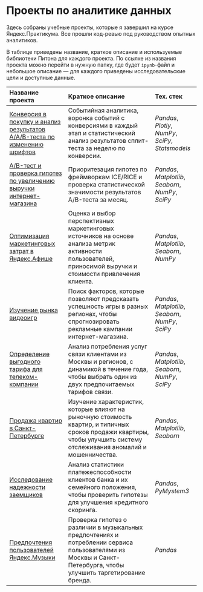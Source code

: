 # Проекты по аналитике данных
Здесь собраны учебные проекты, которые я завершил на курсе Яндекс.Практикума. Все прошли код-ревью под руководством опытных аналитиков.

В таблице приведены название, краткое описание и используемые библиотеки Питона для каждого проекта. По ссылке из названия проекта можно перейти в нужную папку, где будет `ipynb`-файл и небольшое описание — для каждого приведены исследовательские цели и доступные данные.

| Название проекта | Краткое описание | Тех. стек |
| :---------- | :------------------------------ | :-------------- |
| [Конверсия в покупку и анализ результатов A/A/B-теста по изменению шрифтов](./events-funnel-aab-test) | Событийная аналитика, воронка событий с конверсиями в каждый этап и статистический анализ результатов сплит-теста за неделю по конверсии. | *Pandas*, *Plotly*, *NumPy*, *SciPy*, *Statsmodels* |
| [A/B-тест и проверка гипотез по увеличению выручки интернет-магазина](./ab-hypothesis-testing) | Приоритезация гипотез по фреймворкам ICE/RICE и проверка статистической значимости результатов A/B-теста за месяц. | *Pandas*, *Matplotlib*, *Seaborn*, *NumPy*, *SciPy* |
| [Оптимизация маркетинговых затрат в Яндекс.Афише](./business-metrics-analysis) | Оценка и выбор перспективных маркетинговых источников на основе анализа метрик активности пользователей, приносимой выручки и стоимости привлечения клиента. | *Pandas*, *Matplotlib*, *Seaborn*, *NumPy* |
| [Изучение рынка видеоигр](./videogames-sales_pre-eda-sda) | Поиск факторов, которые позволяют предсказать успешность игры в разных регионах, чтобы спрогнозировать рекламные кампании интернет-магазина. | *Pandas*, *Matplotlib*, *Seaborn*, *NumPy*, *SciPy* |
| [Определение выгодного тарифа для телеком-компании](./telecom-tariffs_statistical-data-analysis) | Анализ потребления услуг связи клиентами из Москвы и регионов, с динамикой в течение года, чтобы выбрать один из двух предпочитаемых тарифов связи. | *Pandas*, *Matplotlib*, *Seaborn*, *NumPy*, *SciPy* |
| [Продажа квартир в Санкт-Петербурге](./real-estate_exploratory-data-analysis) | Изучение характеристик, которые влияют на рыночную стоимость квартир, и типичных сроков продажи квартиры, чтобы улучшить систему отслеживания аномалий и мошенничества. | *Pandas*, *Matplotlib*, *Seaborn* |
| [Исследование надежности заемщиков](./credit-scoring_data-pre-processing) | Анализ статистики платежеспособности клиентов банка и их семейного положения, чтобы проверить гипотезы для улучшения кредитного скоринга. | *Pandas*, *PyMystem3* |
| [Предпочтения пользователей Яндекс.Музыки](./music-service_pandas-basic) | Проверка гипотез о различии в музыкальных предпочтениях и потреблении сервиса пользователями из Москвы и Санкт-Петербурга, чтобы улучшить таргетирование бренда. | *Pandas* |
